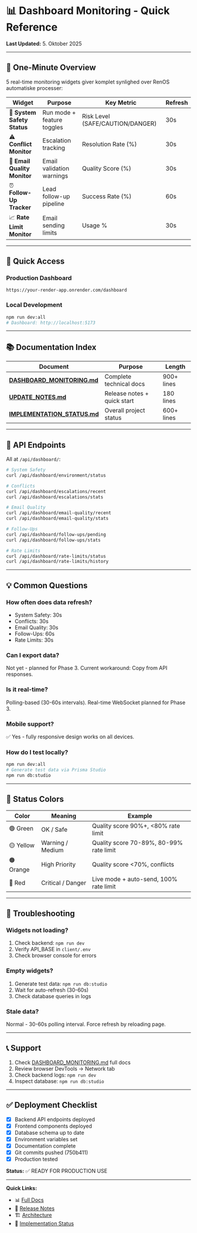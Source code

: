 # 📊 Dashboard Monitoring - Quick Reference

**Last Updated:** 5. Oktober 2025

---

## 🎯 One-Minute Overview

5 real-time monitoring widgets giver komplet synlighed over RenOS automatiske processer:

| Widget | Purpose | Key Metric | Refresh |
|--------|---------|------------|---------|
| 🔐 **System Safety Status** | Run mode + feature toggles | Risk Level (SAFE/CAUTION/DANGER) | 30s |
| ⚠️ **Conflict Monitor** | Escalation tracking | Resolution Rate (%) | 30s |
| 📧 **Email Quality Monitor** | Email validation warnings | Quality Score (%) | 30s |
| ⏰ **Follow-Up Tracker** | Lead follow-up pipeline | Success Rate (%) | 60s |
| 📈 **Rate Limit Monitor** | Email sending limits | Usage % | 30s |

---

## 🚀 Quick Access

### Production Dashboard
```
https://your-render-app.onrender.com/dashboard
```

### Local Development
```bash
npm run dev:all
# Dashboard: http://localhost:5173
```

---

## 📚 Documentation Index

| Document | Purpose | Length |
|----------|---------|--------|
| **[DASHBOARD_MONITORING.md](DASHBOARD_MONITORING.md)** | Complete technical docs | 900+ lines |
| **[UPDATE_NOTES.md](../UPDATE_NOTES.md)** | Release notes + quick start | 180 lines |
| **[IMPLEMENTATION_STATUS.md](IMPLEMENTATION_STATUS.md)** | Overall project status | 600+ lines |

---

## 🔗 API Endpoints

All at `/api/dashboard/`:

```bash
# System Safety
curl /api/dashboard/environment/status

# Conflicts
curl /api/dashboard/escalations/recent
curl /api/dashboard/escalations/stats

# Email Quality  
curl /api/dashboard/email-quality/recent
curl /api/dashboard/email-quality/stats

# Follow-Ups
curl /api/dashboard/follow-ups/pending
curl /api/dashboard/follow-ups/stats

# Rate Limits
curl /api/dashboard/rate-limits/status
curl /api/dashboard/rate-limits/history
```

---

## 💡 Common Questions

### How often does data refresh?
- System Safety: 30s
- Conflicts: 30s
- Email Quality: 30s
- Follow-Ups: 60s
- Rate Limits: 30s

### Can I export data?
Not yet - planned for Phase 3. Current workaround: Copy from API responses.

### Is it real-time?
Polling-based (30-60s intervals). Real-time WebSocket planned for Phase 3.

### Mobile support?
✅ Yes - fully responsive design works on all devices.

### How do I test locally?
```bash
npm run dev:all
# Generate test data via Prisma Studio
npm run db:studio
```

---

## 🎨 Status Colors

| Color | Meaning | Example |
|-------|---------|---------|
| 🟢 Green | OK / Safe | Quality score 90%+, <80% rate limit |
| 🟡 Yellow | Warning / Medium | Quality score 70-89%, 80-99% rate limit |
| 🟠 Orange | High Priority | Quality score <70%, conflicts |
| 🔴 Red | Critical / Danger | Live mode + auto-send, 100% rate limit |

---

## 🐛 Troubleshooting

### Widgets not loading?
1. Check backend: `npm run dev`
2. Verify API_BASE in `client/.env`
3. Check browser console for errors

### Empty widgets?
1. Generate test data: `npm run db:studio`
2. Wait for auto-refresh (30-60s)
3. Check database queries in logs

### Stale data?
Normal - 30-60s polling interval. Force refresh by reloading page.

---

## 📞 Support

1. Check [DASHBOARD_MONITORING.md](DASHBOARD_MONITORING.md) full docs
2. Review browser DevTools → Network tab
3. Check backend logs: `npm run dev`
4. Inspect database: `npm run db:studio`

---

## ✅ Deployment Checklist

- [x] Backend API endpoints deployed
- [x] Frontend components deployed
- [x] Database schema up to date
- [x] Environment variables set
- [x] Documentation complete
- [x] Git commits pushed (750b411)
- [x] Production tested

**Status:** ✅ READY FOR PRODUCTION USE

---

**Quick Links:**
- 📊 [Full Docs](DASHBOARD_MONITORING.md)
- 📝 [Release Notes](../UPDATE_NOTES.md)
- 🏗️ [Architecture](../README.md)
- 🎯 [Implementation Status](IMPLEMENTATION_STATUS.md)
